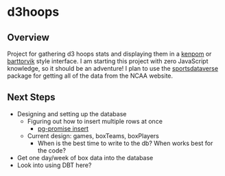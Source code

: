 # d3hoops

## Overview
Project for gathering d3 hoops stats and displaying them in a [kenpom](https://kenpom.com) or [barttorvik](https://barttorvik.com) style interface. I am starting this project with zero JavaScript knowledge, so it should be an adventure! I plan to use the [sportsdataverse](https://www.npmjs.com/package/sportsdataverse) package for getting all of the data from the NCAA website.

## Next Steps
- Designing and setting up the database
  - Figuring out how to insert multiple rows at once
    - [pg-promise insert](https://vitaly-t.github.io/pg-promise/helpers.html#.insert)
  - Current design: games, boxTeams, boxPlayers
    - When is the best time to write to the db? When works best for the code?
- Get one day/week of box data into the database
- Look into using DBT here?
